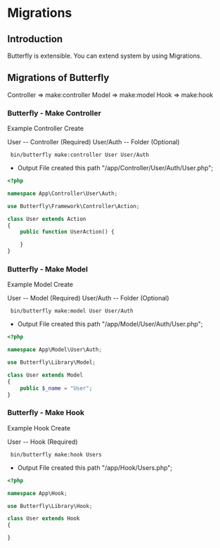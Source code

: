 # Migrations

## Introduction

Butterfly is extensible. You can extend system by using Migrations.

## Migrations of Butterfly

Controller  => make:controller
Model       => make:model
Hook        => make:hook


### Butterfly - Make Controller 

Example Controller Create

User -- Controller (Required)
User/Auth -- Folder (Optional)

```shell script
 bin/butterfly make:controller User User/Auth
```
- Output
File created this path "/app/Controller/User/Auth/User.php";

```php
<?php

namespace App\Controller\User\Auth;

use Butterfly\Framework\Controller\Action;

class User extends Action
{
    public function UserAction() {

    }
}
```
### Butterfly - Make Model 

Example Model Create

User -- Model (Required)
User/Auth -- Folder (Optional)

```shell script
 bin/butterfly make:model User User/Auth
```
- Output
File created this path "/app/Model/User/Auth/User.php";

```php
<?php

namespace App\Model\User\Auth;

use Butterfly\Library\Model;

class User extends Model
{
    public $_name = "User";
}
```
### Butterfly - Make Hook 

Example Hook Create

User -- Hook (Required)

```shell script
 bin/butterfly make:hook Users
```
- Output
File created this path "/app/Hook/Users.php";

```php
<?php

namespace App\Hook;

use Butterfly\Library\Hook;

class User extends Hook
{

}
```